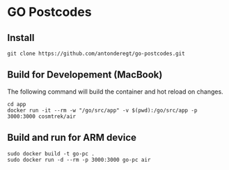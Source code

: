# GO Postcodes

## Install
```
git clone https://github.com/antonderegt/go-postcodes.git
```

## Build for Developement (MacBook)
The following command will build the container and hot reload on changes.
```
cd app
docker run -it --rm -w "/go/src/app" -v $(pwd):/go/src/app -p 3000:3000 cosmtrek/air
```

## Build and run for ARM device
```
sudo docker build -t go-pc .
sudo docker run -d --rm -p 3000:3000 go-pc air
```
